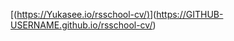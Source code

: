 [([https://Yukasee.io/rsschool-cv/)](https://GITHUB-USERNAME.github.io/rsschool-cv/)](https://GITHUB-USERNAME.github.io/rsschool-cv/)
